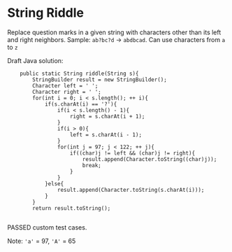 # String Riddle
Replace question marks in a given string with characters other than its left and right neighbors. Sample: `ab?bc?d` -> `abdbcad`. Can use characters from `a` to `z`

Draft Java solution:
```
    public static String riddle(String s){
        StringBuilder result = new StringBuilder();
        Character left = ' ';
        Character right = ' ';
        for(int i = 0; i < s.length(); ++ i){
            if(s.charAt(i) == '?'){
                if(i < s.length() - 1){
                    right = s.charAt(i + 1);
                }
                if(i > 0){
                    left = s.charAt(i - 1);
                }
                for(int j = 97; j < 122; ++ j){
                    if((char)j != left && (char)j != right){
                        result.append(Character.toString((char)j));
                        break;
                    }
                }
            }else{
                result.append(Character.toString(s.charAt(i)));
            }
        }
        return result.toString();
    
```
PASSED custom test cases.

Note: `'a'` = 97, `'A'` = 65
